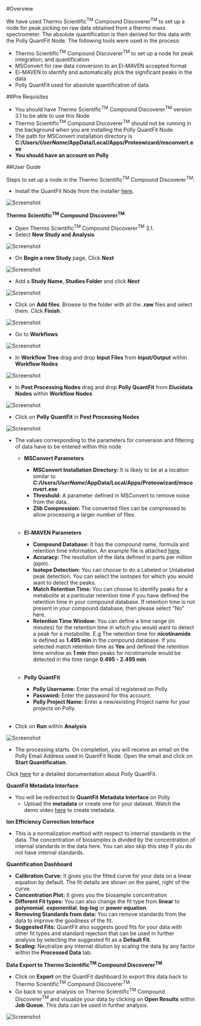 #Overview

We have used Thermo Scientific<sup>TM</sup> Compound Discoverer<sup>TM</sup> to set up a node for peak picking on raw data obtained from a thermo mass spectrometer. The absolute quantification is then derived for this data with the Polly QuantFit Node. The following tools were used in the process:

*   Thermo Scientific<sup>TM</sup> Compound Discoverer<sup>TM</sup> to set up a node for peak integration, and quantification
*   MSConvert for raw data conversion to an El-MAVEN accepted format
*   El-MAVEN to identify and automatically pick the significant peaks in the data
*   Polly QuantFit used for absolute quantification of data

##Pre Requisites

*   You should have Thermo Scientific<sup>TM</sup> Compound Discoverer<sup>TM</sup> version 3.1 to be able to use this Node
*   Thermo Scientific<sup>TM</sup> Compound Discoverer<sup>TM</sup> should not be running in the background when you are installing the Polly QuantFit Node
*   The path for MSConvert installation directory is **C:/Users/*UserName*/AppData/Local/Apps/Proteowizard/msconvert.exe**
*   **You should have an account on Polly**

##User Guide

Steps to set up a node in the Thermo Scientific<sup>TM</sup> Compound Discoverer<sup>TM</sup>:

*   Install the QuantFit Node from the installer [here](https://cd-polly-test.s3-ap-southeast-1.amazonaws.com/installers/PollyQuant.exe).

![Screenshot](../../img/CDQuantFit/Screenshot6.png) <!-- <center>**Figure 1.** Demo Data for Polly<sup>TM</sup> FirstView</center> -->

**Thermo Scientific<sup>TM</sup> Compound Discoverer<sup>TM</sup>**

*   Open Thermo Scientific<sup>TM</sup> Compound Discoverer<sup>TM</sup> 3.1.
*   Select **New Study and Analysis**

![Screenshot](../../img/CDQuantFit/Screen1.png) <!-- <center>**Figure 1.** Demo Data for Polly<sup>TM</sup> FirstView</center> -->

*   On **Begin a new Study** page, Click **Next**

![Screenshot](../../img/CDQuantFit/Screen2.png) <!-- <center>**Figure 1.** Demo Data for Polly<sup>TM</sup> FirstView</center> -->

*   Add a **Study Name**, **Studies Folder** and click **Next**

![Screenshot](../../img/CDQuantFit/Screen3.png) <!-- <center>**Figure 1.** Demo Data for Polly<sup>TM</sup> FirstView</center> -->

*   Click on **Add files**. Browse to the folder with all the **.raw** files and select them. Click **Finish**.

![Screenshot](../../img/CDQuantFit/Screen4.png) <!-- <center>**Figure 1.** Demo Data for Polly<sup>TM</sup> FirstView</center> -->

*   Go to **Workflows**

![Screenshot](../../img/CDQuantFit/Screen5.png) <!-- <center>**Figure 1.** Demo Data for Polly<sup>TM</sup> FirstView</center> -->

*   In **Workflow Tree** drag and drop **Input Files** from **Input/Output** within **Workflow Nodes**

![Screenshot](../../img/CDQuantFit/Screen6.png) <!-- <center>**Figure 1.** Demo Data for Polly<sup>TM</sup> FirstView</center> -->

*   In **Post Processing Nodes** drag and drop **Polly QuantFit** from **Elucidata Nodes** within **Workflow Nodes**

![Screenshot](../../img/CDQuantFit/Screen7.png) <!-- <center>**Figure 1.** Demo Data for Polly<sup>TM</sup> FirstView</center> -->

*   Click on **Polly QuantFit** in **Post Processing Nodes**

![Screenshot](../../img/CDQuantFit/Screen8.png) <!-- <center>**Figure 1.** Demo Data for Polly<sup>TM</sup> FirstView</center> -->

*   The values corresponding to the parameters for conversion and filtering of data have to be entered within this node

    *   **MSConvert Parameters**
        *   **MSConvert Installation Directory:** It is likely to be at a location similar to **C:/Users/*UserName*/AppData/Local/Apps/Proteowizard/msconvert.exe**
        *   **Threshold:** A parameter defined in MSConvert to remove noise from the data.
        *   **Zlib Compression:** The converted files can be compressed to allow processing a larger number of files.  
        <br />

    *   **El-MAVEN Parameters**
        *   **Compound Database:** It has the compound name, formula and retention time information. An example file is attached [here](https://drive.google.com/file/d/1ILGxoweqNC3JNbvgKxCLwCJEcYSEE0__/view).
        *   **Accuracy:** The resolution of the data defined in parts per million (ppm).
        *   **Isotope Detection:** You can choose to do a Labeled or Unlabeled peak detection. You can select the isotopes for which you would want to detect the peaks.
        *   **Match Retention Time:** You can choose to identify peaks for a metabolite at a particular retention time if you have defined the retention time in your compound database. If retention time is not present in your compound database, then please select "No" here.
        *   **Retention Time Window:** You can define a time range (in minutes) for the retention time in which you would want to detect a peak for a metabolite. E.g The retention time for **nicotinamide** is defined as **1.495 min** in the compound database. If you selected match retention time as **Yes** and defined the retention time window as **1 min** then peaks for nicotinamide would be detected in the time range **0.495 - 2.495 min**.  
        <br />

    *   **Polly QuantFit**
        *   **Polly Username:** Enter the email id registered on Polly.
        *   **Password:** Enter the password for this account.
        *   **Polly Project Name:** Enter a new/existing Project name for your projects on Polly.  
        <br />

*   Click on **Run** within **Analysis**

![Screenshot](../../img/CDQuantFit/Screen9.png) <!-- <center>**Figure 1.** Demo Data for Polly<sup>TM</sup> FirstView</center> -->

*   The processing starts. On completion, you will receive an email on the Polly Email Address used in QuantFit Node. Open the email and click on **Start Quantification**.  

Click [here](../QuantFit/#metadata-interface) for a detailed documentation about Polly QuantFit.

**QuantFit Metadata Interface**

*   You will be redirected to **QuantFit Metadata Interface** on Polly
    *   Upload the **metadata** or create one for your dataset. Watch the demo video [here](https://www.youtube.com/watch?v=A37ra2Lh3yI) to create metadata.  

**Ion Efficiency Correction Interface**

*   This is a normalization method with respect to internal standards in the data. The concentration of biosamples is divided by the concentration of internal standards in the data here. You can also skip this step if you do not have internal standards.  

**Quantification Dashboard**

*   **Calibration Curve:** It gives you the fitted curve for your data on a linear equation by default. The fit details are shown on the panel, right of the curve.
*   **Concentration Plot:** It gives you the biosample concentration 
*   **Different Fit types:** You can also change the fit type from **linear** to **polynomial**, **exponential**, **log-log** or **power equation**.
*   **Removing Standards from data:** You can remove standards from the data to improve the goodness of the fit.
*   **Suggested Fits:** QuantFit also suggests good fits for your data with other fit types and standard rejection that can be used in further analysis by selecting the suggested fit as a **Default Fit**.
*   **Scaling:** Neutralize any internal dilution by scaling the data by any factor within the **Processed Data** tab.  

**Data Export to Thermo Scientific<sup>TM</sup> Compound Discoverer<sup>TM</sup>**

*   Click on **Export** on the QuantFit dashboard to export this data back to Thermo Scientific<sup>TM</sup> Compound Discoverer<sup>TM</sup>.
*   Go back to your analysis on Thermo Scientific<sup>TM</sup> Compound Discoverer<sup>TM</sup> and visualize your data by clicking on **Open Results** within **Job Queue**. This data can be used in further analysis.

![Screenshot](../docs/img/CDQuantFit/Screen10.png) <!-- <center>**Figure 1.** Demo Data for Polly<sup>TM</sup> FirstView</center> -->
